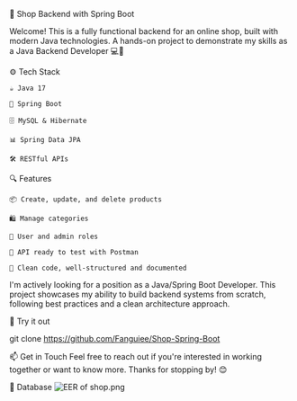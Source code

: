 🛒 Shop Backend with Spring Boot

Welcome!
This is a fully functional backend for an online shop, built with modern Java technologies.
A hands-on project to demonstrate my skills as a Java Backend Developer 💻🚀

⚙️ Tech Stack

    ☕ Java 17

    🌱 Spring Boot

    🗄️ MySQL & Hibernate

    📊 Spring Data JPA

    🛠️ RESTful APIs

🔍 Features

    📦 Create, update, and delete products

    🛍️ Manage categories

    👤 User and admin roles

    💬 API ready to test with Postman

    🧹 Clean code, well-structured and documented

I'm actively looking for a position as a Java/Spring Boot Developer.
This project showcases my ability to build backend systems from scratch, following best practices and a clean architecture approach.

🚀 Try it out

git clone https://github.com/Fanguiee/Shop-Spring-Boot

📫 Get in Touch
Feel free to reach out if you're interested in working together or want to know more.
Thanks for stopping by! 😊

💾 Database
![EER of shop.png](../../../../Downloads/EER%20of%20shop.png)